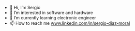 - 👋 Hi, I’m Sergio
- 👀 I’m interested in software and hardware
- 🌱 I’m currently learning electronic engineer
- 📫 How to reach me  www.linkedin.com/in/sergio-diaz-moral

<!---
sdiazmor/sdiazmor is a ✨ special ✨ repository because its `README.md` (this file) appears on your GitHub profile.
You can click the Preview link to take a look at your changes.
--->
